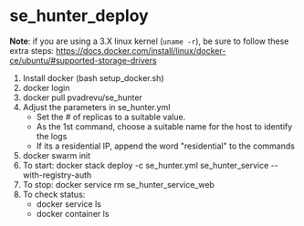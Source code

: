 # se_hunter_deploy

**Note**: if you are using a 3.X linux kernel (`uname -r`), be sure to follow these extra steps:
https://docs.docker.com/install/linux/docker-ce/ubuntu/#supported-storage-drivers

1. Install docker (bash setup_docker.sh)
2. docker login
3. docker pull pvadrevu/se_hunter
4. Adjust the parameters in se_hunter.yml
      * Set the # of replicas to a suitable value.
      * As the 1st command, choose a suitable name for the host to identify the logs
      * If its a residential IP, append the word "residential" to the commands
5. docker swarm init
6. To start: docker stack deploy -c se_hunter.yml se_hunter_service --with-registry-auth
7. To stop: docker service rm se_hunter_service_web
8. To check status:
    * docker service ls
    * docker container ls

